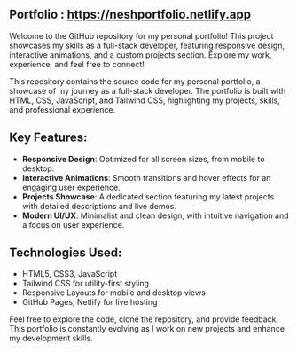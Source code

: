 ## Portfolio : https://neshportfolio.netlify.app


Welcome to the GitHub repository for my personal portfolio! This project showcases my skills as a full-stack developer, featuring responsive design, interactive animations, and a custom projects section. Explore my work, experience, and feel free to connect!


This repository contains the source code for my personal portfolio, a showcase of my journey as a full-stack developer. The portfolio is built with HTML, CSS, JavaScript, and Tailwind CSS, highlighting my projects, skills, and professional experience.

## Key Features:
- **Responsive Design**: Optimized for all screen sizes, from mobile to desktop.
- **Interactive Animations**: Smooth transitions and hover effects for an engaging user experience.
- **Projects Showcase**: A dedicated section featuring my latest projects with detailed descriptions and live demos.
- **Modern UI/UX**: Minimalist and clean design, with intuitive navigation and a focus on user experience.

## Technologies Used:
- HTML5, CSS3, JavaScript
- Tailwind CSS for utility-first styling
- Responsive Layouts for mobile and desktop views
- GitHub Pages, Netlify for live hosting

Feel free to explore the code, clone the repository, and provide feedback. This portfolio is constantly evolving as I work on new projects and enhance my development skills.

